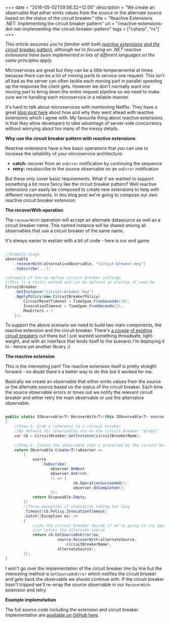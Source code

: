 +++
date = "2016-05-02T09:56:32+12:00"
description = "We create an observable that either emits values from the source or the alternate source based on the status of the circuit breaker."
title = "Reactive Extensions .NET: Implementing the circuit breaker pattern"
url = "/reactive-extensions-dot-net-implementing-the-circuit-breaker-pattern"
tags = ["csharp", "rx"]
+++

_This article assumes you're familiar with both [reactive extensions](http://reactivex.io/) [and the circuit](http://martinfowler.com/bliki/CircuitBreaker.html) [breaker pattern](https://msdn.microsoft.com/en-us/library/dn589784.aspx), although we're focusing on .NET reactive extensions have been implemented in lots of different languages so the same principles apply._

Microservices are great but they can be a little temperamental at times because there can be a lot of moving parts to service one request. This isn't all bad as the server can often tackle each moving part in parallel speeding up the response the client gets. However we don't normally want one moving part to bring down the entire request pipeline so we need to make sure we're handling each microservice in a reliable manner.

It's hard to talk about microservices with mentioning Netflix. They have a great [blog post here](http://techblog.netflix.com/2013/02/rxjava-netflix-api.html) about how and why they went ahead with reactive extensions which I agree with. My favourite thing about reactive extensions is that they allow developers to take advantage of server-side concurrency without worrying about too many of the messy details.

**Why use the circuit breaker pattern with reactive extensions**

Reactive extensions have a few basic operations that you can use to increase the reliability of your microservice architecture:

* **catch:** recover from an `onError` notification by continuing the sequence
* **retry:** resubscribe to the source observable on an `onError` notification

But these only cover basic requirements. What if we wanted to support something a bit more fancy like the circuit breaker pattern? Well reactive extensions can easily be composed to create new extensions to help with different requirements. In this blog post we're going to compose our own reactive circuit breaker extension.

**The recoverWith operation**

The `recoverWith` operation will accept an alternate datasource as well as a circuit breaker name. This named instance will be shared among all observables that use a circuit breaker of the same name.

It's always easier to explain with a bit of code - here is our end game.

```csharp

//Example usage
observable
    .recoverWith(alternativeObservable, "circuit-breaker-key")
    .Subscribe(...);

//Example of how to define circuit breaker settings
//This is a static method and can be defined at startup if need be
CircuitBreaker
    .GetInstance("circuit-breaker-key")
    .ApplyPolicy(new CircuitBreakerPolicy{
        CircuitResetTimeout = TimeSpan.FromSeconds(10),
        InvocationTimeout = TimeSpan.FromSeconds(2),
        MaxErrors = 3
    });
```

To support the above scenario we need to build two main components, the reactive extension and the circuit breaker. There's [a couple](https://www.nuget.org/packages/CircuitBreaker.Net/) [of existing](https://www.nuget.org/packages/Helpful.CircuitBreaker/) [circuit breakers](https://www.nuget.org/packages/Polly/) out there but I just wanted something threadsafe, light-weight, and with an interface that lends itself to the scenario I'm deploying it in - hence yet another library ;)

**The reactive extension**

This is the interesting part! The reactive extension itself is pretty straight forward - no doubt there's a better way to do this but it worked for me. 

Basically we create an observable that either emits values from the source or the alternate source based on the status of the circuit breaker. Each time the source observable errors or times out we notify the relevant circuit breaker and either retry the main observable or use the alternative observable. 

```csharp

public static IObservable<T> RecoverWith<T>(this IObservable<T> source, IObservable<T> alternateSource, string circuitBreakerName = "global") where T : class
{
    //Step 1: Grab a reference to a circuit breaker
    //By default all observables are on the circuit breaker "global"
    var cb = CircuitBreaker.GetInstance(circuitBreakerName);
    
    //Step 2: Create the observable that's protected by the circuit breaker
    return Observable.Create<T>(observer =>
        {
            source
                .Subscribe(
                    observer.OnNext
                    observer.OnError, 
                    () => { 
                              cb.OperationSucceeded();  
                              observer.OnCompleted(); 
                    });
            return Disposable.Empty;
        })
        //Throw exception if invocation taking too long
        .Timeout(cb.Policy.InvocationTimeout)
        .Catch((Exception ex) =>
        {
            //Let the circuit breaker decide if we're going to try again 
            //or return the alternate source
            return cb.GetSourceOnError(ex, 
                       source.RecoverWith(alternateSource, 
                           circuitBreakerName), 
                       alternateSource);
        });
}
```

I won't go over the implementation of the circuit breaker line by line but the interesting method is `GetSourceOnError` which notifies the circuit breaker and gets back the observable we should continue with. If the circuit breaker hasn't tripped we'll re-wrap the source observable in our `RecoverWith` extension and retry.

**Example implemetation**

The full source code including the extension and circuit breaker implementation are [available on GitHub here](https://github.com/myquay/Solve.Reliability.Rx).